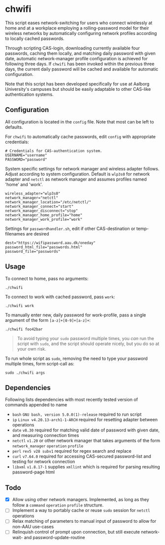 # chwifi
This script eases network-switching for users who connect wirelessly at home and at a workplace employing a rolling-password model for their wireless networks by automatically configuring network profiles according to locally cached passwords. 

Through scripting CAS-login, downloading currently available four passwords, caching them locally, and matching daily password with given date, automatic network-manager profile configuration is achieved for following three days. If `chwifi` has been invoked within the previous three days, the current daily password will be cached and available for automatic configuration.

Note that this script has been developed specifically for use at Aalborg University's campuses but should be easily adaptable to other CAS-like authentication systems.

## Configuration
All configuration is located in the `config` file. Note that most can be left to defaults. 

For `chwifi` to automatically cache passwords, edit `config` with appropriate credentials:
```shell
# Credentials for CAS-authentication system.
USERNAME="username"
PASSWORD="password"
```

System specific settings for network manager and wireless adapter follows. Adjust according to system configuration. Default is `wlp3s0` for network adapter and `netctl` as network manager and assumes profiles named 'home' and 'work'.
```shell
wireless_adapter="wlp3s0"
network_manager="netctl"
network_manager_location="/etc/netctl/"
network_manager_connect="start"
network_manager_disconnect="stop"
network_manager_home_profile="home"
network_manager_work_profile="work"
```

Settings for `passwordhandler.sh`, edit if other CAS-destination or temp-filenames are desired 
```shell
dest="https://wifipassword.aau.dk/oneday"
password_html_file="passwords.html"
password_file="passwords"
```

## Usage
To connect to home, pass no arguments:
```shell
./chwifi
```

To connect to work with cached password, pass `work`:
```shell
./chwifi work
```

To manually enter new, daily password for work-profile, pass a single argument of the form `[a-z]+[0-9]+[a-z]+`:
```shell
./chwifi foo42bar
```

> To avoid typing your `sudo` password multiple times, you *can* run the script with `sudo`, and the script should operate nicely, but you do so at your own risk.

To run whole script as `sudo`, removing the need to type your password multiple times, form script-call as:
```shell
sudo ./chwifi args
```

## Dependencies
Following lists dependencies with most recently tested version of commands appended to name
- `bash` `GNU bash, version 5.0.0(1)-release` required to run script
- `ip` `Linux v4.20.13-arch1-1-ARCH` required for resetting adapter between operations
- `date` `v8.30` required for matching valid date of password with given date, and measuring connection times
- `netctl` `v1.20` or other network manager that takes arguments of the form `network_manager` `operation` `profile`
- `perl` `rev5 v28 subv1` required for regex search and replace
- `curl` `v7.64.0` required for accessing CAS-secured password-list and testing for network connection
- `libxml` `v1.8.17-1` supplies `xmllint` which is required for parsing resulting password-page html

## Todo
- [X] Allow using other network managers. Implemented, as long as they follow a `command` `operation` `profile` structure.
- [ ] Implement a way to portably cache or reuse `sudo` session for `netctl` operations
- [ ] Relax matching of parameters to manual input of password to allow for non-AAU use-cases
- [ ] Relinquish control of prompt upon connection, but still execute network-wait- and password-update-routine 
